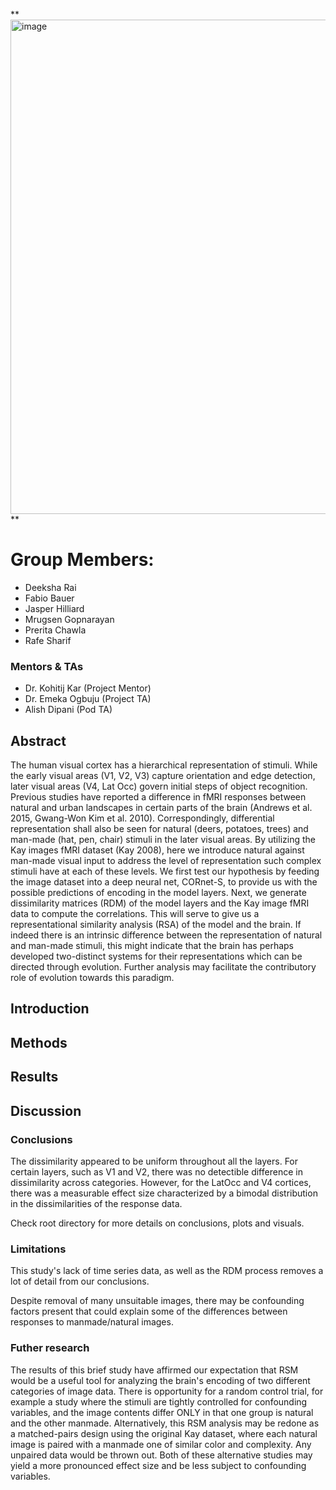 **<img width="791" alt="image" src="https://user-images.githubusercontent.com/104863800/183230189-40d510cd-e433-4dd3-8df7-b5e9e0e40923.png">
**

# Group Members:
* Deeksha Rai
* Fabio Bauer
* Jasper Hilliard
* Mrugsen Gopnarayan
* Prerita Chawla
* Rafe Sharif

### Mentors & TAs
* Dr. Kohitij Kar (Project Mentor)
* Dr. Emeka Ogbuju (Project TA)
* Alish Dipani (Pod TA)


## Abstract

The human visual cortex has a hierarchical representation of stimuli. While the early visual areas (V1, V2, V3) capture orientation and edge detection, later visual areas (V4, Lat Occ) govern initial steps of object recognition. Previous studies have reported a difference in fMRI responses between natural and urban landscapes in certain parts of the brain (Andrews et al. 2015, Gwang-Won Kim et al. 2010). Correspondingly, differential representation shall also be seen for natural (deers, potatoes, trees) and man-made (hat, pen, chair) stimuli in the later visual areas. By utilizing the Kay images fMRI dataset (Kay 2008), here we introduce natural against man-made visual input to address the level of representation such complex stimuli have at each of these levels. We first test our hypothesis by feeding the image dataset into a deep neural net, CORnet-S, to provide us with the possible predictions of encoding in the model layers. Next, we generate dissimilarity matrices (RDM) of the model layers and the Kay image fMRI data to compute the correlations. This will serve to give us a representational similarity analysis (RSA) of the model and the brain. If indeed there is an intrinsic difference between the representation of natural and man-made stimuli, this might indicate that the brain has perhaps developed two-distinct systems for their representations which can be directed through evolution. Further analysis may facilitate the contributory role of evolution towards this paradigm.


## Introduction
## Methods
## Results
## Discussion


### Conclusions
The dissimilarity appeared to be uniform throughout all
the layers. For certain layers, such as V1 and V2, there was no
detectible difference in dissimilarity across categories. However, for
the LatOcc and V4 cortices, there was a measurable effect size
characterized by a bimodal distribution in the dissimilarities of the
response data.

Check root directory for more details on conclusions, plots and visuals.

### Limitations 
This study's lack of time series data, as well as the
RDM process removes a lot of detail from our conclusions.

Despite removal of many unsuitable images, there may be confounding
factors present that could explain some of the differences between
responses to manmade/natural images.

### Futher research 
The results of this brief study have affirmed our
expectation that RSM would be a useful tool for analyzing the brain's
encoding of two different categories of image data. There is opportunity
for a random control trial, for example a study where the stimuli are
tightly controlled for confounding variables, and the image contents
differ ONLY in that one group is natural and the other manmade.
Alternatively, this RSM analysis may be redone as a matched-pairs design
using the original Kay dataset, where each natural image is paired with
a manmade one of similar color and complexity. Any unpaired data would
be thrown out. Both of these alternative studies may yield a more
pronounced effect size and be less subject to confounding variables.
